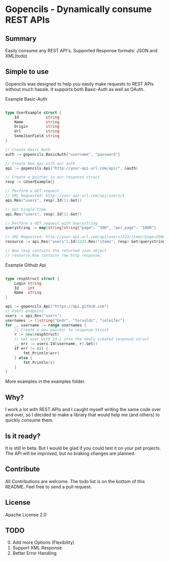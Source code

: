 # Gopencils - Dynamically consume REST APIs

## Summary
Easily consume any REST API's. Supported Response formats: JSON and XML(todo)

## Simple to use

Gopencils was designed to help you easily make requests to REST APIs without much hassle. It supports both Basic-Auth as well as OAuth.

Example Basic-Auth

```go

type UserExample struct {
	Id            string
	Name          string
	Origin        string
	Url           string
	SomeJsonField string
}

// Create Basic Auth
auth := gopencils.BasicAuth{"username", "password"}

// Create New Api with our auth
api := gopencils.Api("http://your-api-url.com/api/", &auth)

// Create a pointer to our response struct
resp := &UserExample{}

// Perform a GET request
// URL Requested: http://your-api-url.com/api/users/1
api.Res("users", resp).Id(1).Get()

// Get Single Item
api.Res("users", resp).Id(1).Get()

// Perform a GET request with Querystring
querystring := map[string]string{"page": "100", "per_page": "1000"}

// URL Requested: http://your-api-url.com/api/users/123/items?page=100&per_page=1000
resource := api.Res("users").Id(123).Res("items", resp).Get(querystring)

// Now resp contains the returned json object
// resource.Raw contains raw http response,

```

Example Github Api

```go

type respStruct struct {
	Login string
	Id    int
	Name  string
}

api := gopencils.Api("https://api.github.com")
// Users endpoint
users := api.Res("users")
usernames := []string{"bndr", "torvalds", "coleifer"}
for _, username := range usernames {
	// Create a new pointer to response Struct
	r := new(respStruct)
	// Get user with id i into the newly created response struct
	_, err := users.Id(username, r).Get()
	if err != nil {
		fmt.Println(err)
	} else {
		fmt.Println(r)
	}
}
```
More examples in the examples folder.

## Why?
I work a lot with REST APIs and I caught myself writing the same code over and over, so I decided to make a library that would help me (and others) to quickly consume them.

## Is it ready?

It is still in beta. But I would be glad if you could test it on your pet projects. The API will be improved, but no braking changes are planned. 

## Contribute

All Contributions are welcome. The todo list is on the bottom of this README. Feel free to send a pull request.

## License

Apache License 2.0

## TODO
0. Add more Options (Flexibility)
1. Support XML Response
2. Better Error Handling
